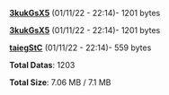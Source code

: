 [**3kukGsX5**](/data/3kukGsX5.txt) (01/11/22 - 22:14)- 1201 bytes

[**3kukGsX5**](/data/3kukGsX5.txt) (01/11/22 - 22:14)- 1201 bytes

[**taiegStC**](/data/taiegStC.txt) (01/11/22 - 22:14)- 559 bytes

**Total Datas**: 1203

**Total Size**: 7.06 MB / 7.1 MB